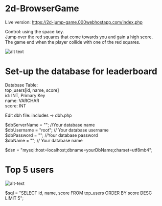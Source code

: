 # 2d-BrowserGame
Live version: https://2d-jump-game.000webhostapp.com/index.php

Control: using the space key.<br>
Jump over the red squares that come towards you and gain a high score. <br>
The game end when the player collide with one of the red squares.

![alt text](https://imgur.com/5rAzxOg.png)

# Set-up the database for leaderboard
Database Table:<br>
top_users[id, name, score]<br>
id: INT, Primary Key<br>
name: VARCHAR<br>
score: INT<br>

Edit dbh file: includes => dbh.php

$dbServerName = ""; //Your database name<br>
$dbUsername = "root"; // Your database username <br>
$dbPassword = ""; //Your database password <br>
$dbName = ""; // Your database name <br>

$dsn = "mysql:host=localhost;dbname=yourDbName;charset=utf8mb4";

# Top 5 users
![alt-text](https://imgur.com/cHkiv1L.png)

$sql = "SELECT id, name, score FROM top_users ORDER BY score DESC LIMIT 5";
